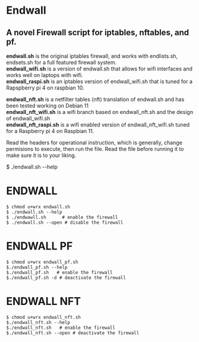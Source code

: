 # Endwall
<h2>A novel Firewall script for iptables, nftables, and pf.</h2>

<b>endwall.sh</b> is the original iptables firewall, and works with endlists.sh, endsets.sh for a full featured firewall system.<br>
<b>endwall_wifi.sh</b> is a version of endwall.sh that allows for wifi interfaces and works well on laptops with wifi.<br>
<b>endwall_raspi.sh</b> is an iptables version of endwall_wifi.sh that is tuned for a Rapspberry pi 4 on raspbian 10.<br> 

<b>endwall_nft.sh</b> is a netfilter tables (nft) translation of endwall.sh and has been tested working on Debian 11<br>
<b>endwall_nft_wifi.sh</b> is a wifi branch based on endwall_nft.sh and the design of endwall_wifi.sh<br>
<b>endwall_nft_raspi.sh</b> is a wifi enabled version of endwall_nft_wifi.sh tuned for a Raspberry pi 4 on Raspbian 11.<br> 

Read the headers for operational instruction, which is generally, change permisions to execute, then run the file.  Read the file before running it to make sure it is to your liking. 

$ ./endwall.sh --help


# ENDWALL
`$ chmod u+wrx endwall.sh` <br>
`$ ./endwall.sh --help` <br>
`$ ./endwawll.sh      # enable the firewall` <br>
`$ ./endwall.sh --open # disable the firewall`<br>

# ENDWALL PF
`$ chmod u+wrx endwall_pf.sh`<br>
`$./endwall_pf.sh --help` <br>
`$./endwall_pf.sh   # enable the firewall` <br>
`$./endwall_pf.sh -d # deactivate the firewall`<br>

# ENDWALL NFT 
`$ chmod u+wrx endwall_nft.sh` <br>
`$./endwall_nft.sh --help` <br>
`$./endwall_nft.sh   # enable the firewall` <br>
`$./endwall_nft.sh --open # deactivate the firewall` <br>
